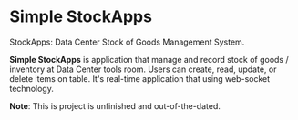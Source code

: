 # Simple StockApps
StockApps: Data Center Stock of Goods Management System.

**Simple StockApps** is application that manage and record stock of goods / inventory at Data Center tools room. Users can create, read, update, or delete items on table.
It's real-time application that using web-socket technology.

**Note**: This is project is unfinished and out-of-the-dated.
